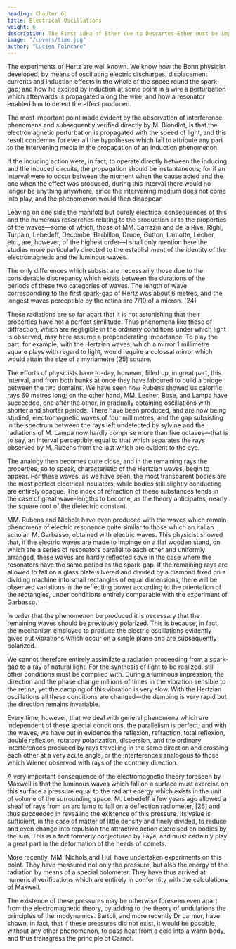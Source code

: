 ```yaml
---
heading: Chapter 6c
title: Electrical Oscillations
weight: 6
description: The First idea of Ether due to Descartes—Ether must be imponderable—Fresnel shows light vibrations to be transverse—Transverse vibrations cannot exist in fluid—Ether must be discontinuous
image: "/covers/time.jpg"
author: "Lucien Poincare"
---
```




<!-- § 4. ELECTRICAL OSCILLATIONS -->

The experiments of Hertz are well known. We know how the Bonn physicist developed, by means of oscillating electric discharges, displacement currents and induction effects in the whole of the space round the spark-gap; and how he excited by induction at some point in a wire a perturbation which afterwards is propagated along the wire, and how a resonator enabled him to detect the effect produced.

The most important point made evident by the observation of interference phenomena and subsequently verified directly by M. Blondlot, is that the electromagnetic perturbation is propagated with the speed of light, and this result condemns for ever all the hypotheses which fail to attribute any part to the intervening media in the propagation of an induction phenomenon.

If the inducing action were, in fact, to operate directly between the inducing and the induced circuits, the propagation should be instantaneous; for if an interval were to occur between the moment when the cause acted and the one when the effect was produced, during this interval there would no longer be anything anywhere, since the intervening medium does not come into play, and the phenomenon would then disappear.

Leaving on one side the manifold but purely electrical consequences of this and the numerous researches relating to the production or to the properties of the waves—some of which, those of MM. Sarrazin and de la Rive, Righi, Turpain, Lebedeff, Decombe, Barbillon, Drude, Gutton, Lamotte, Lecher, etc., are, however, of the highest order—I shall only mention here the studies more particularly directed to the establishment of the identity of the electromagnetic and the luminous waves.

The only differences which subsist are necessarily those due to the considerable discrepancy which exists between the durations of the periods of these two categories of waves. The length of wave corresponding to the first spark-gap of Hertz was about 6 metres, and the longest waves perceptible by the retina are 7/10 of a micron. [24]

These radiations are so far apart that it is not astonishing that their properties have not a perfect similitude. Thus phenomena like those of diffraction, which are negligible in the ordinary conditions under which light is observed, may here assume a preponderating importance. To play the part, for example, with the Hertzian waves, which a mirror 1 millimetre square plays with regard to light, would require a colossal mirror which would attain the size of a myriametre [25] square.

The efforts of physicists have to-day, however, filled up, in great part, this interval, and from both banks at once they have laboured to build a bridge between the two domains. We have seen how Rubens showed us calorific rays 60 metres long; on the other hand, MM. Lecher, Bose, and Lampa have succeeded, one after the other, in gradually obtaining oscillations with shorter and shorter periods. There have been produced, and are now being studied, electromagnetic waves of four millimetres; and the gap subsisting in the spectrum between the rays left undetected by sylvine and the radiations of M. Lampa now hardly comprise more than five octaves—that is to say, an interval perceptibly equal to that which separates the rays observed by M. Rubens from the last which are evident to the eye.

The analogy then becomes quite close, and in the remaining rays the properties, so to speak, characteristic of the Hertzian waves, begin to appear. For these waves, as we have seen, the most transparent bodies are the most perfect electrical insulators; while bodies still slightly conducting are entirely opaque. The index of refraction of these substances tends in the case of great wave-lengths to become, as the theory anticipates, nearly the square root of the dielectric constant.

MM. Rubens and Nichols have even produced with the waves which remain phenomena of electric resonance quite similar to those which an Italian scholar, M. Garbasso, obtained with electric waves. This physicist showed that, if the electric waves are made to impinge on a flat wooden stand, on which are a series of resonators parallel to each other and uniformly arranged, these waves are hardly reflected save in the case where the resonators have the same period as the spark-gap. If the remaining rays are allowed to fall on a glass plate silvered and divided by a diamond fixed on a dividing machine into small rectangles of equal dimensions, there will be observed variations in the reflecting power according to the orientation of the rectangles, under conditions entirely comparable with the experiment of Garbasso.

In order that the phenomenon be produced it is necessary that the remaining waves should be previously polarized. This is because, in fact, the mechanism employed to produce the electric oscillations evidently gives out vibrations which occur on a single plane and are subsequently polarized.

We cannot therefore entirely assimilate a radiation proceeding from a spark-gap to a ray of natural light. For the synthesis of light to be realized, still other conditions must be complied with. During a luminous impression, the direction and the phase change millions of times in the vibration sensible to the retina, yet the damping of this vibration is very slow. With the Hertzian oscillations all these conditions are changed—the damping is very rapid but the direction remains invariable.

Every time, however, that we deal with general phenomena which are independent of these special conditions, the parallelism is perfect; and with the waves, we have put in evidence the reflexion, refraction, total reflexion, double reflexion, rotatory polarization, dispersion, and the ordinary interferences produced by rays travelling in the same direction and crossing each other at a very acute angle, or the interferences analogous to those which Wiener observed with rays of the contrary direction.

A very important consequence of the electromagnetic theory foreseen by Maxwell is that the luminous waves which fall on a surface must exercise on this surface a pressure equal to the radiant energy which exists in the unit of volume of the surrounding space. M. Lebedeff a few years ago allowed a sheaf of rays from an arc lamp to fall on a deflection radiometer, [26] and thus succeeded in revealing the existence of this pressure. Its value is sufficient, in the case of matter of little density and finely divided, to reduce and even change into repulsion the attractive action exercised on bodies by the sun. This is a fact formerly conjectured by Faye, and must certainly play a great part in the deformation of the heads of comets.

More recently, MM. Nichols and Hull have undertaken experiments on this point. They have measured not only the pressure, but also the energy of the radiation by means of a special bolometer. They have thus arrived at numerical verifications which are entirely in conformity with the calculations of Maxwell.

The existence of these pressures may be otherwise foreseen even apart from the electromagnetic theory, by adding to the theory of undulations the principles of thermodynamics. Bartoli, and more recently Dr Larmor, have shown, in fact, that if these pressures did not exist, it would be possible, without any other phenomenon, to pass heat from a cold into a warm body, and thus transgress the principle of Carnot.



